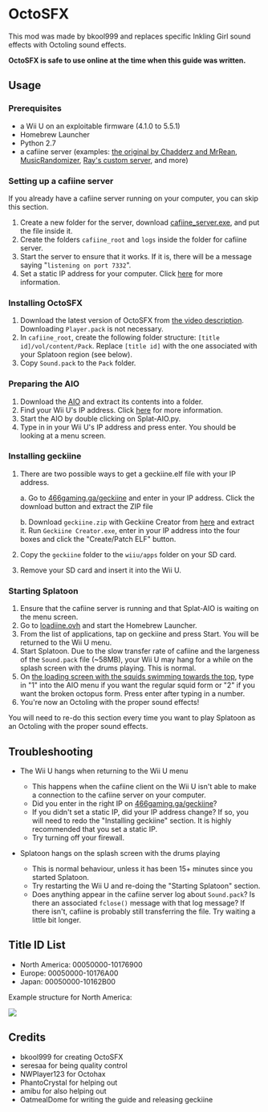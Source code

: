 # OctoSFX

This mod was made by bkool999 and replaces specific Inkling Girl sound effects with Octoling sound effects. 

**OctoSFX is safe to use online at the time when this guide was written.**

## Usage

### Prerequisites

* a Wii U on an exploitable firmware (4.1.0 to 5.5.1)
* Homebrew Launcher 
* Python 2.7
* a cafiine server (examples: [the original by Chadderz and MrRean](https://github.com/MrRean/Cafiine-410-551/blob/master/server/cafiine_server.exe), [MusicRandomizer](https://github.com/OatmealDome/SplatoonUtilities/blob/master/MusicRandomizer/README.md), [Ray's custom server](https://github.com/Syroot/CafiineServer), and more)

### Setting up a cafiine server

If you already have a cafiine server running on your computer, you can skip this section.

1. Create a new folder for the server, download [cafiine_server.exe](https://github.com/MrRean/Cafiine-410-551/blob/master/server/cafiine_server.exe), and put the file inside it.
2. Create the folders ```cafiine_root``` and ```logs``` inside the folder for cafiine server.
3. Start the server to ensure that it works. If it is, there will be a message saying "```listening on port 7332```".
4. Set a static IP address for your computer. Click [here](https://github.com/OatmealDome/SplatoonUtilities/blob/master/Misc/StaticIPGuide.md) for more information.

### Installing OctoSFX

1. Download the latest version of OctoSFX from [the video description](https://www.youtube.com/watch?v=6DNnK5h4KMQ). Downloading ```Player.pack``` is not necessary.
2. In ```cafiine_root```, create the following folder structure: ```[title id]/vol/content/Pack```. Replace ```[title id]``` with the one associated with your Splatoon region (see below).
3. Copy ```Sound.pack``` to the ```Pack``` folder. 

### Preparing the AIO

1. Download the [AIO](https://raw.githubusercontent.com/seresaa/Splat-AIO/master/Splat-AIO.zip) and extract its contents into a folder.
2. Find your Wii U's IP address. Click [here](https://github.com/OatmealDome/SplatoonUtilities/blob/master/Misc/FindingWiiUIP.md) for more information.
3. Start the AIO by double clicking on Splat-AIO.py.
4. Type in in your Wii U's IP address and press enter. You should be looking at a menu screen.

### Installing geckiine

1. There are two possible ways to get a geckiine.elf file with your IP address.

   a. Go to [466gaming.ga/geckiine](http://466gaming.ga/geckiine) and enter in your IP address. Click the download button and extract the ZIP file

   b. Download ```geckiine.zip``` with Geckiine Creator from [here](https://github.com/seresaa/geckiine-creator/releases/tag/v0.1) and extract it. Run ```Geckiine Creator.exe```, enter in your IP address into the four boxes and click the "Create/Patch ELF" button.
3. Copy the ```geckiine``` folder to the ```wiiu/apps``` folder on your SD card.
4. Remove your SD card and insert it into the Wii U.

### Starting Splatoon

1. Ensure that the cafiine server is running and that Splat-AIO is waiting on the menu screen.
2. Go to [loadiine.ovh](http://loadiine.ovh) and start the Homebrew Launcher.
3. From the list of applications, tap on geckiine and press Start. You will be returned to the Wii U menu.
4. Start Splatoon. Due to the slow transfer rate of cafiine and the largeness of the ```Sound.pack``` file (~58MB), your Wii U may hang for a while on the splash screen with the drums playing. This is normal.
5. On [the loading screen with the squids swimming towards the top](http://33.media.tumblr.com/fbe13f9f0ed194113ed449f9dbcad00b/tumblr_nt4jr35e291thqzumo1_500.gif), type in "1" into the AIO menu if you want the regular squid form or "2" if you want the broken octopus form. Press enter after typing in a number.
6. You're now an Octoling with the proper sound effects!

You will need to re-do this section every time you want to play Splatoon as an Octoling with the proper sound effects.

## Troubleshooting

* The Wii U hangs when returning to the Wii U menu
    - This happens when the cafiine client on the Wii U isn't able to make a connection to the cafiine server on your computer.
    - Did you enter in the right IP on [466gaming.ga/geckiine](http://466gaming.ga/geckiine)?
    - If you didn't set a static IP, did your IP address change? If so, you will need to redo the "Installing geckiine" section. It is highly recommended that you set a static IP.
    - Try turning off your firewall.

* Splatoon hangs on the splash screen with the drums playing
    - This is normal behaviour, unless it has been 15+ minutes since you started Splatoon.
    - Try restarting the Wii U and re-doing the "Starting Splatoon" section.
    - Does anything appear in the cafiine server log about ```Sound.pack```? Is there an associated ```fclose()``` message with that log message? If there isn't, cafiine is probably still transferring the file. Try waiting a little bit longer.

## Title ID List

- North America: 00050000-10176900
- Europe: 00050000-10176A00
- Japan: 00050000-10162B00

Example structure for North America:

<img src="http://i.imgur.com/d5v4MWb.png" />

## Credits

* bkool999 for creating OctoSFX
* seresaa for being quality control
* NWPlayer123 for Octohax
* PhantoCrystal for helping out
* amibu for also helping out
* OatmealDome for writing the guide and releasing geckiine
